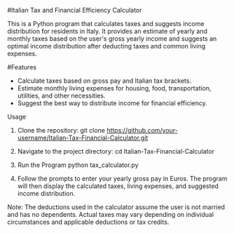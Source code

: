 #Italian Tax and Financial Efficiency Calculator

This is a Python program that calculates taxes and suggests income distribution for residents in Italy. It provides an estimate of yearly and monthly taxes based on the user's gross yearly income and suggests an optimal income distribution after deducting taxes and common living expenses.

#Features

- Calculate taxes based on gross pay and Italian tax brackets.
- Estimate monthly living expenses for housing, food, transportation, utilities, and other necessities.
- Suggest the best way to distribute income for financial efficiency.

Usage

1. Clone the repository:
git clone https://github.com/your-username/Italian-Tax-Financial-Calculator.git

2. Navigate to the project directory:
cd Italian-Tax-Financial-Calculator

3. Run the Program
python tax_calculator.py

4. Follow the prompts to enter your yearly gross pay in Euros. The program will then display the calculated taxes, living expenses, and suggested income distribution.

Note: 
The deductions used in the calculator assume the user is not married and has no dependents. Actual taxes may vary depending on individual circumstances and applicable deductions or tax credits.
